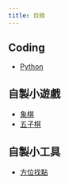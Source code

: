 ```yaml
---
title: 目錄
---
```


## Coding
- [Python](pythonnote)

## 自製小遊戲
- [象棋](Chess)
- [五子棋](Gobang)

## 自製小工具
- [方位找點](facingtopos)